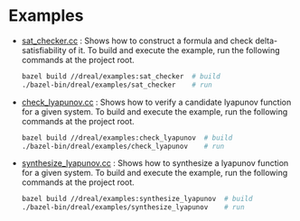 Examples
========

 - [sat_checker.cc](sat_checker.cc) : Shows how to construct a formula and check
   delta-satisfiability of it. To build and execute the example, run
   the following commands at the project root.

   ```bash
   bazel build //dreal/examples:sat_checker  # build
   ./bazel-bin/dreal/examples/sat_checker    # run
   ```

 - [check_lyapunov.cc](check_lyapunov.cc) : Shows how to verify a
   candidate lyapunov function for a given system.  To build and
   execute the example, run the following commands at the project
   root.

   ```bash
   bazel build //dreal/examples:check_lyapunov  # build
   ./bazel-bin/dreal/examples/check_lyapunov    # run
   ```

 - [synthesize_lyapunov.cc](synthesize_lyapunov.cc) : Shows how to
   synthesize a lyapunov function for a given system.  To build
   and execute the example, run the following commands at the project
   root.

   ```bash
   bazel build //dreal/examples:synthesize_lyapunov  # build
   ./bazel-bin/dreal/examples/synthesize_lyapunov    # run
   ```
